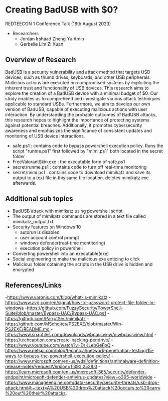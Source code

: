 # Creating BadUSB with $0?
REDTEECON 1 Conference Talk (18th August 2023)
- Researchers
  - Jordan Irshaad Zheng Yu Amin
  - Gerbelle Lim Zi Xuan

## Overview of Research
BadUSB is a security vulnerability and attack method that targets USB devices, such as thumb drives, keyboards, and other USB peripherals. Malicious actions are executed on compromised systems by exploiting the inherent trust and functionality of USB devices. This research aims to explore the creation of a BadUSB device with a minimal budget of $0. 
Our study enables us to comprehend and investigate various attack techniques applicable to standard USBs. Furthermore, we aim to develop our own version of BadUSB, capable of executing malicious actions with user interaction. By understanding the probable outcomes of BadUSB attacks, this research hopes to highlight the importance of protecting systems against potential breaches. Additionally, it promotes cybersecurity awareness and emphasizes the significance of consistent updates and monitoring of USB device interactions.

- safe.ps1 : contains code to bypass powershell execution policy. Runs the script "runme.ps1" first followed by "mimi.ps1" both located in the secret folder
- FreeValorantSkin.exe : the executable form of safe.ps1
- secret/runme.ps1 : contains code to turn off real-time monitoring
- secret/mimi.ps1 : contains code to download mimikatz and save its output to a text file in this same file location. deletes mimikatz.exe afterwards.

## Additional sub topics
- BadUSB attack with mimikatz using powershell script
- The output of mimikatz commands are stored in a text file called mimikatz_output.txt 
- Security features on Windows 10
  - autorun is disabled
  - user account control prompt
  - windows defender(real-time montitoring)
  - execution policy in powershell
- Converting powershell into an executable(exe) 
- Social engineering to make the malicious exe enticing to click
- Malicious folder cotaining the scripts in the USB drive is hidden and encrypted
  


## References/Links
-https://www.varonis.com/blog/what-is-mimikatz 
-https://www.avg.com/en/signal/how-to-password-protect-file-folder-in-windows 
-https://github.com/FuzzySecurity/PowerShell-Suite/blob/master/Bypass-UAC/Bypass-UAC.ps1 
-https://github.com/ParrotSec/mimikatz 
-https://github.com/MScholtes/PS2EXE/blob/master/Win-PS2EXE/README.md
-https://www.snapfiles.com/downloads/wbpassview/dlwbpassview.html 
-https://techcaption.com/create-hacking-pendrive/
-https://www.youtube.com/watch?v=DrKLebGeFpQ
-https://www.netspi.com/blog/technical/network-penetration-testing/15-ways-to-bypass-the-powershell-execution-policy/ 
-https://www.microsoft.com/en-us/wdsi/definitions/antimalware-definition-release-notes?requestVersion=1.393.2528.0 
-https://learn.microsoft.com/en-us/microsoft-365/security/defender-endpoint/microsoft-defender-antivirus-updates?view=o365-worldwide 
-https://www.manageengine.com/data-security/security-threats/usb-drop-attack.html#:~:text=A%20USB%20drop%20attack%20occurs,to%20carry%20out%20their%20attacks.
